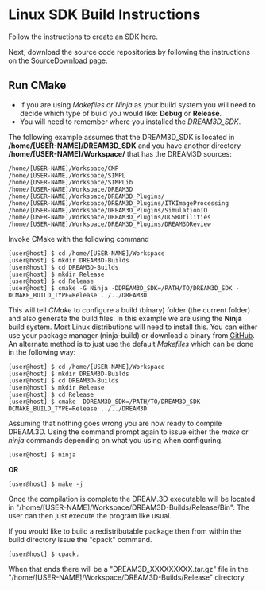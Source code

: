 # Linux SDK Build Instructions #

Follow the instructions to create an SDK here.

[](https://github.com/bluequartzsoftware/DREAM3DSuperbuild/blob/develop/docs/Making_an_SDK_Linux.md)

Next, download the source code repositories by following the instructions on the [SourceDownload](SourceDownload/index.html) page.

## Run CMake ##

+ If you are using _Makefiles_ or _Ninja_ as your build system you will need to decide which type of 
build you would like: **Debug** or **Release**.
+ You will need to remember where you installed the *DREAM3D_SDK*.

The following example assumes that the DREAM3D_SDK is located in **/home/[USER-NAME]/DREAM3D_SDK** and you have another directory **/home/[USER-NAME]/Workspace/** that has the DREAM3D sources:

    /home/[USER-NAME]/Workspace/CMP
    /home/[USER-NAME]/Workspace/SIMPL
    /home/[USER-NAME]/Workspace/SIMPLib
    /home/[USER-NAME]/Workspace/DREAM3D
    /home/[USER-NAME]/Workspace/DREAM3D_Plugins/
    /home/[USER-NAME]/Workspace/DREAM3D_Plugins/ITKImageProcessing
    /home/[USER-NAME]/Workspace/DREAM3D_Plugins/SimulationIO
    /home/[USER-NAME]/Workspace/DREAM3D_Plugins/UCSBUtilities
    /home/[USER-NAME]/Workspace/DREAM3D_Plugins/DREAM3DReview

Invoke CMake with the following command

    [user@host] $ cd /home/[USER-NAME]/Workspace
    [user@host] $ mkdir DREAM3D-Builds
    [user@host] $ cd DREAM3D-Builds
    [user@host] $ mkdir Release
    [user@host] $ cd Release
    [user@host] $ cmake -G Ninja -DDREAM3D_SDK=/PATH/TO/DREAM3D_SDK -DCMAKE_BUILD_TYPE=Release ../../DREAM3D

This will tell _CMake_ to configure a build (binary) folder (the current folder) and also generate the build files. In this example we are using the **Ninja** build system. Most Linux distributions will need to install this. You can either use your package manager (ninja-build) or download a binary from [GitHub](https://github.com/ninja-build/ninja/releases). An alternate method is to just use the default _Makefiles_ which can be done in the following way:

    [user@host] $ cd /home/[USER-NAME]/Workspace
    [user@host] $ mkdir DREAM3D-Builds
    [user@host] $ cd DREAM3D-Builds
    [user@host] $ mkdir Release
    [user@host] $ cd Release
    [user@host] $ cmake -DDREAM3D_SDK=/PATH/TO/DREAM3D_SDK -DCMAKE_BUILD_TYPE=Release ../../DREAM3D

Assuming that nothing goes wrong you are now ready to compile DREAM.3D. Using the command prompt again to issue either the _make_ or _ninja_ commands depending on what you using when configuring.

    [user@host] $ ninja

**OR**

    [user@host] $ make -j

Once the compilation is complete the DREAM.3D executable will be located in "/home/[USER-NAME]/Workspace/DREAM3D-Builds/Release/Bin". The user can then just execute the program like usual.

If you would like to build a redistributable package then from within the build directory issue the "cpack" command.

    [user@host] $ cpack.

When that ends there will be a "DREAM3D_XXXXXXXXX.tar.gz" file in the "/home/[USER-NAME]/Workspace/DREAM3D-Builds/Release" directory.

